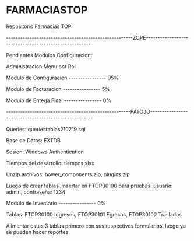 # FARMACIASTOP
Repositorio Farmacias TOP

------------------------------------------------------ZOPE------------------------------------------------------


Pendientes Modulos Configuracion:


Administracion Menu por Rol





Modulo de Configuracion ---------------- 95%

Modulo de Facturacion   ---------------- 5%

Modulo de Entega Final  ---------------- 0%



-----------------------------------------------------PATOJO-----------------------------------------------------


Queries: queriestablas210219.sql

Base de Datos: EXTDB

Sesion: Windows Authentication

Tiempos del desarrollo: tiempos.xlsx

Unzip archivos: bower_components.zip, plugins.zip

Luego de crear tablas, Insertar en FTOP00100 para pruebas. usuario: admin, contraseña: 1234


Modulo de Inventario   ---------------- 0%

Tablas: FTOP30100 Ingresos, FTOP30101 Egresos, FTOP30102 Traslados

Alimentar estas 3 tablas primero con sus respectivos formularios, luego ya se pueden hacer reportes

